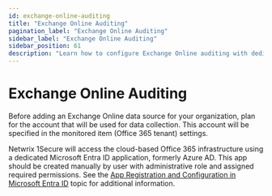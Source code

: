 ```yaml
---
id: exchange-online-auditing
title: "Exchange Online Auditing"
pagination_label: "Exchange Online Auditing"
sidebar_label: "Exchange Online Auditing"
sidebar_position: 61
description: "Learn how to configure Exchange Online auditing with dedicated Microsoft Entra ID applications."
---
```


# Exchange Online Auditing

Before adding an Exchange Online data source for your organization, plan for the account that will
be used for data collection. This account will be specified in the monitored item (Office 365
tenant) settings.

Netwrix 1Secure will access the cloud-based Office 365 infrastructure using a dedicated Microsoft
Entra ID application, formerly Azure AD. This app should be created manually by user with
administrative role and assigned required permissions. See the
[App Registration and Configuration in Microsoft Entra ID](/docs/1secure/configuration/entraid/registerconfig.md)
topic for additional information.
